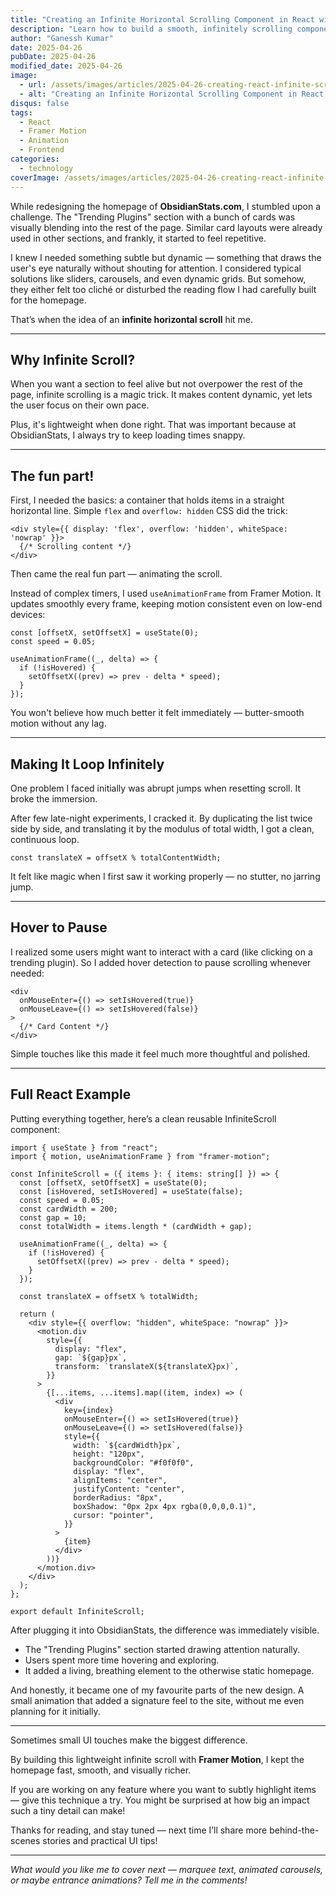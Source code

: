 ```yaml
---
title: "Creating an Infinite Horizontal Scrolling Component in React with Framer Motion"
description: "Learn how to build a smooth, infinitely scrolling component from right to left using React and Framer Motion animations."
author: "Ganessh Kumar"
date: 2025-04-26
pubDate: 2025-04-26
modified_date: 2025-04-26
image:
  - url: /assets/images/articles/2025-04-26-creating-react-infinite-scroll-component.webp
  - alt: "Creating an Infinite Horizontal Scrolling Component in React with Framer Motion"
disqus: false
tags:
  - React
  - Framer Motion
  - Animation
  - Frontend
categories:
  - technology
coverImage: /assets/images/articles/2025-04-26-creating-react-infinite-scroll-component.webp
---
```


While redesigning the homepage of **ObsidianStats.com**, I stumbled upon a challenge. The "Trending Plugins" section with a bunch of cards was visually blending into the rest of the page. Similar card layouts were already used in other sections, and frankly, it started to feel repetitive.

I knew I needed something subtle but dynamic — something that draws the user's eye naturally without shouting for attention. I considered typical solutions like sliders, carousels, and even dynamic grids. But somehow, they either felt too cliché or disturbed the reading flow I had carefully built for the homepage.

That’s when the idea of an **infinite horizontal scroll** hit me.

---

## Why Infinite Scroll?

When you want a section to feel alive but not overpower the rest of the page, infinite scrolling is a magic trick. It makes content dynamic, yet lets the user focus on their own pace.

Plus, it's lightweight when done right. That was important because at ObsidianStats, I always try to keep loading times snappy.


---

## The fun part!
First, I needed the basics: a container that holds items in a straight horizontal line. Simple `flex` and `overflow: hidden` CSS did the trick:

```tsx
<div style={{ display: 'flex', overflow: 'hidden', whiteSpace: 'nowrap' }}>
  {/* Scrolling content */}
</div>
```

Then came the real fun part — animating the scroll.

Instead of complex timers, I used `useAnimationFrame` from Framer Motion. It updates smoothly every frame, keeping motion consistent even on low-end devices:

```tsx
const [offsetX, setOffsetX] = useState(0);
const speed = 0.05;

useAnimationFrame((_, delta) => {
  if (!isHovered) {
    setOffsetX((prev) => prev - delta * speed);
  }
});
```

You won't believe how much better it felt immediately — butter-smooth motion without any lag.


---

## Making It Loop Infinitely

One problem I faced initially was abrupt jumps when resetting scroll. It broke the immersion.

After few late-night experiments, I cracked it. By duplicating the list twice side by side, and translating it by the modulus of total width, I got a clean, continuous loop.

```tsx
const translateX = offsetX % totalContentWidth;
```

It felt like magic when I first saw it working properly — no stutter, no jarring jump.


---

## Hover to Pause

I realized some users might want to interact with a card (like clicking on a trending plugin). So I added hover detection to pause scrolling whenever needed:

```tsx
<div 
  onMouseEnter={() => setIsHovered(true)} 
  onMouseLeave={() => setIsHovered(false)}
>
  {/* Card Content */}
</div>
```

Simple touches like this made it feel much more thoughtful and polished.


---

## Full React Example

Putting everything together, here’s a clean reusable InfiniteScroll component:

```tsx
import { useState } from "react";
import { motion, useAnimationFrame } from "framer-motion";

const InfiniteScroll = ({ items }: { items: string[] }) => {
  const [offsetX, setOffsetX] = useState(0);
  const [isHovered, setIsHovered] = useState(false);
  const speed = 0.05;
  const cardWidth = 200;
  const gap = 10;
  const totalWidth = items.length * (cardWidth + gap);

  useAnimationFrame((_, delta) => {
    if (!isHovered) {
      setOffsetX((prev) => prev - delta * speed);
    }
  });

  const translateX = offsetX % totalWidth;

  return (
    <div style={{ overflow: "hidden", whiteSpace: "nowrap" }}>
      <motion.div
        style={{
          display: "flex",
          gap: `${gap}px`,
          transform: `translateX(${translateX}px)`,
        }}
      >
        {[...items, ...items].map((item, index) => (
          <div
            key={index}
            onMouseEnter={() => setIsHovered(true)}
            onMouseLeave={() => setIsHovered(false)}
            style={{
              width: `${cardWidth}px`,
              height: "120px",
              backgroundColor: "#f0f0f0",
              display: "flex",
              alignItems: "center",
              justifyContent: "center",
              borderRadius: "8px",
              boxShadow: "0px 2px 4px rgba(0,0,0,0.1)",
              cursor: "pointer",
            }}
          >
            {item}
          </div>
        ))}
      </motion.div>
    </div>
  );
};

export default InfiniteScroll;
```

After plugging it into ObsidianStats, the difference was immediately visible.

- The "Trending Plugins" section started drawing attention naturally.
- Users spent more time hovering and exploring.
- It added a living, breathing element to the otherwise static homepage.

And honestly, it became one of my favourite parts of the new design. A small animation that added a signature feel to the site, without me even planning for it initially.


---

Sometimes small UI touches make the biggest difference.

By building this lightweight infinite scroll with **Framer Motion**, I kept the homepage fast, smooth, and visually richer.

If you are working on any feature where you want to subtly highlight items — give this technique a try. You might be surprised at how big an impact such a tiny detail can make!

Thanks for reading, and stay tuned — next time I’ll share more behind-the-scenes stories and practical UI tips!

---

_What would you like me to cover next — marquee text, animated carousels, or maybe entrance animations? Tell me in the comments!_

